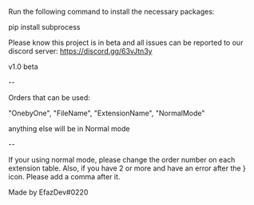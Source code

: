 Run the following command to install the necessary packages:

pip install subprocess

Please know this project is in beta and all issues can be reported to our discord server: https://discord.gg/63vJtn3y

v1.0 beta

-- 


Orders that can be used:

"OnebyOne",
"FileName",
"ExtensionName",
"NormalMode"

anything else will be in Normal mode


--

If your using normal mode, please change the order number on each extension table.
Also, if you have 2 or more and have an error after the } icon. Please add a comma after it.

Made by EfazDev#0220